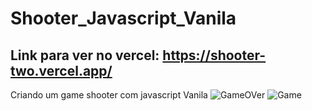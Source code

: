 # Shooter_Javascript_Vanila

## Link para ver no vercel: https://shooter-two.vercel.app/
Criando um game shooter com javascript Vanila
![GameOVer](https://i.pinimg.com/originals/52/d1/e2/52d1e26019d29b4a00fa80c34e5c70d8.jpg)
![Game](https://i.pinimg.com/originals/b4/33/de/b433de5b5866c8500d22bb91e0b7d226.jpg)
